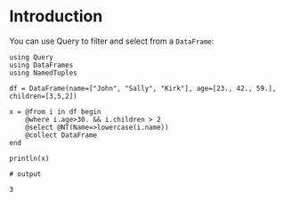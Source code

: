 # Introduction

You can use Query to filter and select from a ``DataFrame``:

````jldoctest
using Query
using DataFrames
using NamedTuples

df = DataFrame(name=["John", "Sally", "Kirk"], age=[23., 42., 59.], children=[3,5,2])

x = @from i in df begin
    @where i.age>30. && i.children > 2
    @select @NT(Name=>lowercase(i.name))
    @collect DataFrame
end

println(x)

# output

3
````
